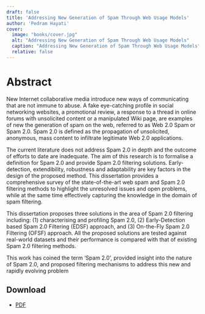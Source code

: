 ```yaml
---
draft: false
title: 'Addressing New Generation of Spam Through Web Usage Models'
author: 'Pedram Hayati'
cover:
  image: "books/cover.jpg"
  alt: "Addressing New Generation of Spam Through Web Usage Models"
  caption: "Addressing New Generation of Spam Through Web Usage Models"
  relative: false
---
```




# Abstract

New Internet collaborative media introduce new ways of communicating that are not immune
to abuse. A fake eye-catching profile in social networking websites, a promotional review, a
response to a thread in online forums with unsolicited content or a manipulated Wiki page,
are examples of new the generation of spam on the web, referred to as Web 2.0 Spam or
Spam 2.0. Spam 2.0 is defined as the propagation of unsolicited, anonymous, mass content to
infiltrate legitimate Web 2.0 applications.

The current literature does not address Spam 2.0 in depth and the outcome of efforts to date
are inadequate. The aim of this research is to formalise a definition for Spam 2.0 and provide
Spam 2.0 filtering solutions. Early-detection, extendibility, robustness and adaptability are
key factors in the design of the proposed method.
This dissertation provides a comprehensive survey of the state-of-the-art web spam and Spam
2.0 filtering methods to highlight the unresolved issues and open problems, while at the same
time effectively capturing the knowledge in the domain of spam filtering.

This dissertation proposes three solutions in the area of Spam 2.0 filtering including: (1)
characterising and profiling Spam 2.0, (2) Early-Detection based Spam 2.0 Filtering (EDSF)
approach, and (3) On-the-Fly Spam 2.0 Filtering (OFSF) approach. All the proposed
solutions are tested against real-world datasets and their performance is compared with that
of existing Spam 2.0 filtering methods.

This work has coined the term ‘Spam 2.0’, provided insight into the nature of Spam 2.0, and
proposed filtering mechanisms to address this new and rapidly evolving problem

## Download
- [PDF](../addressing_new_generation_of_spam_through_web_usage_model_pedram_hayati.pdf)
